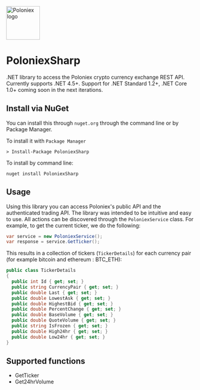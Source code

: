 <img src="https://raw.githubusercontent.com/skuvnar/PoloniexSharp/master/poloniex.jpg" alt="Poloniex logo" width="90" />

# PoloniexSharp
.NET library to access the Poloniex crypto currency exchange REST API. Currently supports .NET 4.5+. Support for .NET Standard 1.2+, .NET Core 1.0+ coming soon in the next iterations.

## Install via NuGet

You can install this through `nuget.org` through the command line or by Package Manager.

To install it with `Package Manager`

```
> Install-Package PoloniexSharp
```

To install by command line:

```
nuget install PoloniexSharp
```

## Usage

Using this library you can access Poloniex's public API and the authenticated trading API. The library was intended to be intuitive and easy to use. All actions can be discovered through the `PoloniexService` class. For example, to get the current ticker, we do the following:

```csharp
var service = new PoloniexService();
var response = service.GetTicker();
```

This results in a collection of tickers (`TickerDetails`) for each currency pair (for example bitcoin and ethereum : BTC_ETH):

```csharp
public class TickerDetails
{
  public int Id { get; set; }
  public string CurrencyPair { get; set; }
  public double Last { get; set; }
  public double LowestAsk { get; set; }
  public double HighestBid { get; set; }
  public double PercentChange { get; set; }
  public double BaseVolume { get; set; }
  public double QuoteVolume { get; set; }
  public string IsFrozen { get; set; }
  public double High24hr { get; set; }
  public double Low24hr { get; set; }
}
```

## Supported functions

* GetTicker
* Get24hrVolume
